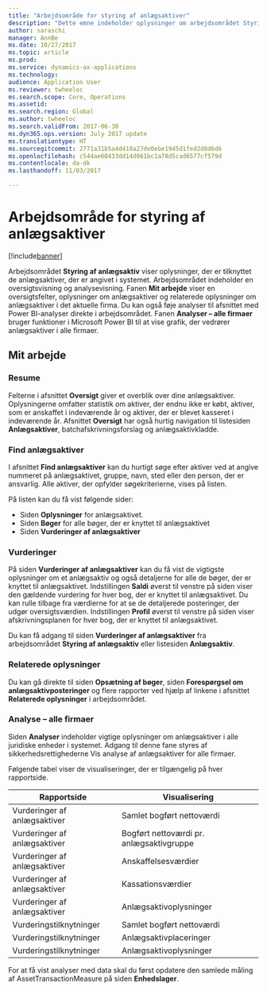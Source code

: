 ```yaml
---
title: "Arbejdsområde for styring af anlægsaktiver"
description: "Dette emne indeholder oplysninger om arbejdsområdet Styring af anlægsaktiv. Dette arbejdsområde viser oplysninger, der er tilknyttet de anlægsaktiver, der er angivet i systemet. Det omfatter en oversigtsvisning og en analysevisning."
author: saraschi
manager: AnnBe
ms.date: 10/27/2017
ms.topic: article
ms.prod: 
ms.service: dynamics-ax-applications
ms.technology: 
audience: Application User
ms.reviewer: twheeloc
ms.search.scope: Core, Operations
ms.assetid: 
ms.search.region: Global
ms.author: twheeloc
ms.search.validFrom: 2017-06-30
ms.dyn365.ops.version: July 2017 update
ms.translationtype: HT
ms.sourcegitcommit: 2771a31b5a4d418a27de0ebe1945d1fed2d8d6d6
ms.openlocfilehash: c544ae60433dd14d061bc1a78d5cad6577cf579d
ms.contentlocale: da-dk
ms.lasthandoff: 11/03/2017

---
```


# <a name="fixed-asset-management-workspace"></a>Arbejdsområde for styring af anlægsaktiver

[!include[banner](../includes/banner.md)]

Arbejdsområdet **Styring af anlægsaktiv** viser oplysninger, der er tilknyttet de anlægsaktiver, der er angivet i systemet. Arbejdsområdet indeholder en oversigtsvisning og analysevisning. Fanen **Mit arbejde** viser en oversigtsfelter, oplysninger om anlægsaktiver og relaterede oplysninger om anlægsaktiver i det aktuelle firma. Du kan også føje analyser til afsnittet med Power BI-analyser direkte i arbejdsområdet. Fanen **Analyser – alle firmaer** bruger funktioner i Microsoft Power BI til at vise grafik, der vedrører anlægsaktiver i alle firmaer.

## <a name="my-work"></a>Mit arbejde

### <a name="summary"></a>Resume

Felterne i afsnittet **Oversigt** giver et overblik over dine anlægsaktiver. Oplysningerne omfatter statistik om aktiver, der endnu ikke er købt, aktiver, som er anskaffet i indeværende år og aktiver, der er blevet kasseret i indeværende år. Afsnittet **Oversigt** har også hurtig navigation til listesiden **Anlægsaktiver**, batchafskrivningsforslag og anlægsaktivkladde.

### <a name="find-fixed-assets"></a>Find anlægsaktiver

I afsnittet **Find anlægsaktiver** kan du hurtigt søge efter aktiver ved at angive nummeret på anlægsaktivet, gruppe, navn, sted eller den person, der er ansvarlig. Alle aktiver, der opfylder søgekriterierne, vises på listen.

På listen kan du få vist følgende sider:

 - Siden **Oplysninger** for anlægsaktivet.
 - Siden **Bøger** for alle bøger, der er knyttet til anlægsaktivet
 - Siden **Vurderinger af anlægsaktiver**

### <a name="valuations"></a>Vurderinger

På siden **Vurderinger af anlægsaktiver** kan du få vist de vigtigste oplysninger om et anlægsaktiv og også detaljerne for alle de bøger, der er knyttet til anlægsaktivet. Indstillingen **Saldi** øverst til venstre på siden viser den gældende vurdering for hver bog, der er knyttet til anlægsaktivet. Du kan rulle tilbage fra værdierne for at se de detaljerede posteringer, der udgør oversigtsværdien. Indstillingen **Profil** øverst til venstre på siden viser afskrivningsplanen for hver bog, der er knyttet til anlægsaktivet.

Du kan få adgang til siden **Vurderinger af anlægsaktiver** fra arbejdsområdet **Styring af anlægsaktiv** eller listesiden **Anlægsaktiv**.

### <a name="related-information"></a>Relaterede oplysninger

Du kan gå direkte til siden **Opsætning af bøger**, siden **Forespørgsel om anlægsaktivposteringer** og flere rapporter ved hjælp af linkene i afsnittet **Relaterede oplysninger** i arbejdsområdet.

### <a name="analytics--all-companies"></a>Analyse – alle firmaer

Siden **Analyser** indeholder vigtige oplysninger om anlægsaktiver i alle juridiske enheder i systemet. Adgang til denne fane styres af sikkerhedsrettighederne Vis analyse af anlægsaktiver for alle firmaer.

Følgende tabel viser de visualiseringer, der er tilgængelig på hver rapportside.

| Rapportside            | Visualisering        |
|------------------------|----------------------|
| Vurderinger af anlægsaktiver | Samlet bogført nettoværdi |
| Vurderinger af anlægsaktiver | Bogført nettoværdi pr. anlægsaktivgruppe |
| Vurderinger af anlægsaktiver | Anskaffelsesværdier |
| Vurderinger af anlægsaktiver | Kassationsværdier |
| Vurderinger af anlægsaktiver | Anlægsaktivoplysninger |
| Vurderingstilknytninger        | Samlet bogført nettoværdi |
| Vurderingstilknytninger        | Anlægsaktivplaceringer |
| Vurderingstilknytninger        | Anlægsaktivoplysninger |

For at få vist analyser med data skal du først opdatere den samlede måling af AssetTransactionMeasure på siden **Enhedslager**.

